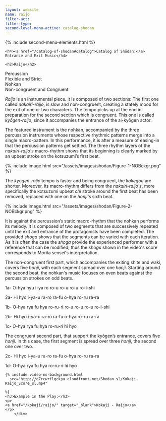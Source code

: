 ```yaml
---
layout: website
name: raijo
filter-act:
filter-type:
second-level-menu-active: catalog-shodan
---
```


{% include second-menu-elements.html %}

<main class="page-content">
  <div class="text-container">

    <h4><a href="/catalog-of-shodan#catalog">Catalog of Shōdan:</a> Entrance and Exit Music</h4>

    <h2>Raijo</h2>

  <div class="introductory-table">
    <div class="introductory-table__element">
      <div class="introductory-table__term">Percussion</div>
      <div class="introductory-table__definition">Flexible and Strict</div>
    </div>
    <div class="introductory-table__element">
      <div class="introductory-table__term">Nohkan</div>
      <div class="introductory-table__definition">Non-congruent and Congruent</div>
    </div>
  </div>
  <p><em>Raijo</em> is an instrumental piece. It is composed of two sections: The first one called <em>nakairi-raijo</em>, is slow and non-congruent, creating a stately mood for the exit of one or two characters. The tempo picks up at the end in preparation for the second section which is congruent. This one is called <em>kyōgen-raijo</em>, since it accompanies the entrance of the ai-kyōgen actor.</p>

  <p>The featured instrument is the nohkan, accompanied by the three percussion instruments whose respective rhythmic patterns merge into a single macro-pattern.
  In this performance, it is after a measure of easing-in that the percussion patterns get settled. The three rhythm layers of the <em>nakairi-raijo's</em> macro-rhythm shows that its beginning is clearly marked by an upbeat stroke on the kotsuzumi’s first beat.</p>

  {% include image.html
    src="/assets/images/shodan/Figure-1-NOBckgr.png"
  %}

<p>The <em>kyōgen-raijo</em> tempo is faster and being congruent, the <em>kakegoe</em> are shorter. Moreover, its macro-rhythm differs from the <em>nakairi-raijo's</em>, more specifically the kotsuzumi upbeat <em>chi</em> stroke around the first beat has been removed, replaced with one on the <em>honji's</em> sixth beat.</p>

  {% include image.html
    src="/assets/images/shodan/Figure-2-NOBckgr.png"
  %}

  <p>It is against the percussion’s static macro-rhythm that the nohkan performs its melody. It is composed of two segments that are successively repeated until the exit and entrance of the protagonists have been completed. The provided <em>shoga</em> shows that the segments can be varied with each iteration. As it is often the case the <em>shoga</em> provide the experienced performer with a reference that can be modified, thus the <em>shoga</em> shown in the video's score corresponds to Morita sensei's interpretation.</p>

  <p> The non-congruent first part, which accompanies the exiting shite and waki, covers five <em>honji</em>, with each segment spread over one <em>honji</em>. Starting around the second beat, the nohkan's music focuses on even beats against the percussion strokes on odd beats.</p>

  <p>1a- O-hya hyu i-ya ro ro-u ro-u ro-u ro-i-shi</p>
  <p>2a- Hi hyo i-ya-u ra-ro ra-fu o-hya ro-ru ra-ra</p>
  <p>1b- O-hya rya fu hya ro-ru-ri ro-u ro-u ro-u ro-i-shi</p>
  <p>2b- Hi hyo i-ya-u ra-ro ra-fu o-hya ro-ru ra-ra</p>
  <p>1c- O-hya rya fu hya ro-ru-ri hi hyo</p>

  <p>The congruent second part, that support the kyōgen’s entrance, covers five <em>honji</em>. In this case, the first segment is spread over three <em>honji</em>, the second one over two.</p>

  <p>2c- Hi hyo i-ya-u ra-ro ra-fu o-hya ro-ru ra-ra</p>
  <p>1d- O-hya rya fu hya ro-ru-ri hi hyo</p>



    {% include video-no-background.html
      src="http://d7rcwrflqckpu.cloudfront.net/Shodan_sl/Kokaji-Raijo_Score_sl.mp4"

    %}
    <h3>Example in the Play:</h3>
    <p>
    <a href="/kokaji/raijo/" target="_blank">Kokaji - Raijo</a>
    </p>
        </div>
</main>

